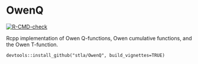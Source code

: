 # OwenQ
  
<!-- badges: start -->
[![R-CMD-check](https://github.com/stla/OwenQ/actions/workflows/R-CMD-check.yaml/badge.svg)](https://github.com/stla/OwenQ/actions/workflows/R-CMD-check.yaml)
<!-- badges: end -->

Rcpp implementation of Owen Q-functions, Owen cumulative functions, and the Owen T-function. 

```
devtools::install_github("stla/OwenQ", build_vignettes=TRUE)
```

